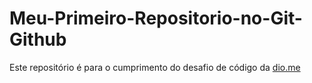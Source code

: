 # Meu-Primeiro-Repositorio-no-Git-Github

 Este repositório é para o cumprimento do desafio de código da [dio.me](https://web.dio.me/lab/criando-seu-primeiro-repositorio-no-github-para-compartilhar-seu-progresso/learning/e714fb1c-4990-4c47-99a5-d97703e40b4d)  
